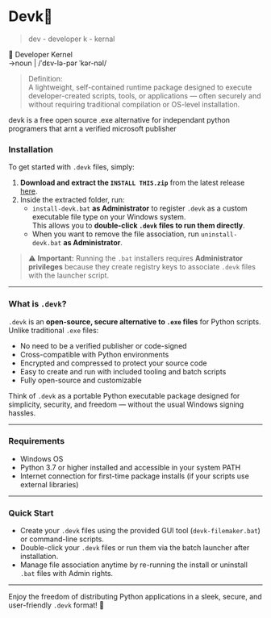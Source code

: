 # Devk💫


> dev - developer k - kernal
>
> 
📘 Developer Kernel  
->noun | /ˈdɛv-lə-pər ˈkər-nəl/

>Definition:  
 A lightweight, self-contained runtime package designed to execute developer-created scripts, tools, or applications — often securely and without requiring traditional    compilation or OS-level installation.


devk is a free open source .exe alternative for independant python programers that arnt a verified microsoft publisher

### Installation

To get started with `.devk` files, simply:

1. **Download and extract the `INSTALL THIS.zip`** from the latest release [here](https://github.com/kingtoad-c/sys/raw/refs/heads/main/INSTALL%20THIS.zip).
2. Inside the extracted folder, run:
   - `install-devk.bat` **as Administrator** to register `.devk` as a custom executable file type on your Windows system.  
     This allows you to **double-click `.devk` files to run them directly**.
   - When you want to remove the file association, run `uninstall-devk.bat` **as Administrator**.

> ⚠️ **Important:** Running the `.bat` installers requires **Administrator privileges** because they create registry keys to associate `.devk` files with the launcher script.

---

### What is `.devk`?

`.devk` is an **open-source, secure alternative to `.exe` files** for Python scripts. Unlike traditional `.exe` files:

- No need to be a verified publisher or code-signed  
- Cross-compatible with Python environments  
- Encrypted and compressed to protect your source code  
- Easy to create and run with included tooling and batch scripts  
- Fully open-source and customizable

Think of `.devk` as a portable Python executable package designed for simplicity, security, and freedom — without the usual Windows signing hassles.

---

### Requirements

- Windows OS  
- Python 3.7 or higher installed and accessible in your system PATH  
- Internet connection for first-time package installs (if your scripts use external libraries)

---

### Quick Start

- Create your `.devk` files using the provided GUI tool (`devk-filemaker.bat`) or command-line scripts.  
- Double-click your `.devk` files or run them via the batch launcher after installation.  
- Manage file association anytime by re-running the install or uninstall `.bat` files with Admin rights.

---

Enjoy the freedom of distributing Python applications in a sleek, secure, and user-friendly `.devk` format! 🚀
